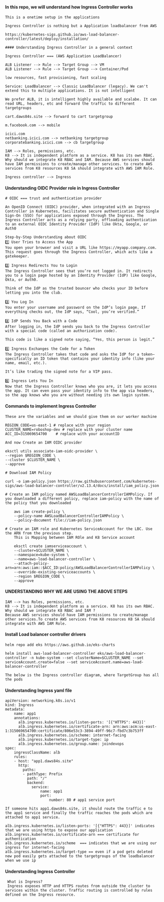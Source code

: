 #### In this repo, we will understand how Ingress Controller works

    This is a onetime setup in the applications

    Ingress Controller is nothing but a Application loadbalancer from AWS

    https://kubernetes-sigs.github.io/aws-load-balancer-controller/latest/deploy/installation/

    #### Understanding Ingress Controller in a general context

    Ingress Controller === (AWS Application LoadBalancer)

    ALB Listener --> Rule --> Target Group --> VM
    ALB Listener --> Rule --> Target Group --> Container/Pod

    low resources, fast provisioning, fast scaling

    Service: LoadBalancer --> Classic LoadBalancer (legacy). We can't extend this to multiple applications. It is not intelligent

    We prefer ALB, it is intelligent highly available and scalabe. It can read URL, headers, etc and forward the traffic to different targetgroups

    cart.daws84s.site --> forward to cart targetgroup

    m.facebook.com --> mobile

    icici.com
    netbanking.icici.com --> netbanking targetgroup
    corporatebanking.icici.com --> cb targetgroup

    IAM --> Roles, permissions, etc.
    K8 --> It is independent platform as a service. K8 has its own RBAC. Why should we integrate K8 RBAC and IAM. Because AWS services should have IAM permissions to create/manage other services. to create AWS services from K8 resources K8 SA should integrate with AWS IAM Role.

    Ingress controller --> Ingress


#### Understanding OIDC Provider role in Ingress Controller

    # OIDC === trust and authentication provider

    An OpenID Connect (OIDC) provider, when integrated with an Ingress Controller in Kubernetes, facilitates secure authentication and Single Sign-On (SSO) for applications exposed through the Ingress. The Ingress Controller acts as a relying party, offloading authentication to an external OIDC Identity Provider (IdP) like Okta, Google, or Auth0

    Step-by-Step Understanding about OIDC
    1️⃣ User Tries to Access the App
    You open your browser and visit a URL like https://myapp.company.com. This request goes through the Ingress Controller, which acts like a gatekeeper.

    2️⃣ Ingress Redirects You to Login
    The Ingress Controller sees that you’re not logged in. It redirects you to a login page hosted by an Identity Provider (IdP) like Google, Okta, or Auth0.

    Think of the IdP as the trusted bouncer who checks your ID before letting you into the club.

    3️⃣ You Log In
    You enter your username and password on the IdP’s login page. If everything checks out, the IdP says, “Cool, you’re verified.”

    4️⃣ IdP Sends You Back with a Code
    After logging in, the IdP sends you back to the Ingress Controller with a special code (called an authorization code).

    This code is like a signed note saying, “Yes, this person is legit.”

    5️⃣ Ingress Exchanges the Code for a Token
    The Ingress Controller takes that code and asks the IdP for a token—specifically an ID token that contains your identity info (like your name, email, etc.).

    It’s like trading the signed note for a VIP pass.

    6️⃣ Ingress Lets You In
    Now that the Ingress Controller knows who you are, it lets you access the app. It can even pass your identity info to the app via headers, so the app knows who you are without needing its own login system.


#### Commands to implement Ingress Controller

    These are the variables and we should give them on our worker machine

    REGION_CODE=us-east-1 # replace with your region
    CLUSTER_NAME=roboshop-dev # replace with your cluster name
    ACC_ID=315069654700    # replace with your accountID

    And now Create an IAM OIDC provider

    eksctl utils associate-iam-oidc-provider \
    --region $REGION_CODE \
    --cluster $CLUSTER_NAME \
    --approve

    # Download IAM Policy

    curl -o iam-policy.json https://raw.githubusercontent.com/kubernetes-sigs/aws-load-balancer-controller/v2.13.4/docs/install/iam_policy.json

    # Create an IAM policy named AWSLoadBalancerControllerIAMPolicy. If you downloaded a different policy, replace iam-policy with the name of the policy that you downloaded

        aws iam create-policy \
        --policy-name AWSLoadBalancerControllerIAMPolicy \
        --policy-document file://iam-policy.json

    # Create an IAM role and Kubernetes ServiceAccount for the LBC. Use the ARN from the previous step.
        This is Mapping between IAM ROle and K8 Service account

        eksctl create iamserviceaccount \
        --cluster=$CLUSTER_NAME \
        --namespace=kube-system \
        --name=aws-load-balancer-controller \
        --attach-policy-arn=arn:aws:iam::$ACC_ID:policy/AWSLoadBalancerControllerIAMPolicy \
        --override-existing-serviceaccounts \
        --region $REGION_CODE \
        --approve

#### UNDERSTANDING WHY WE ARE USING THE ABOVE STEPS

    IAM --> has Roles, permissions, etc.
    K8 --> It is independent platform as a service. K8 has its own RBAC. 
    Why should we integrate K8 RBAC and IAM ?
    Because AWS services should have IAM permissions to create/manage other services.To create AWS services from K8 resources K8 SA should integrate with AWS IAM Role.

#### Install Load balancer controller drivers

    helm repo add eks https://aws.github.io/eks-charts

    helm install aws-load-balancer-controller eks/aws-load-balancer-controller -n kube-system --set clusterName=$CLUSTER_NAME --set serviceAccount.create=false --set serviceAccount.name=aws-load-balancer-controller

    The below is the Ingress controller diagram, where TargetGroup has all the pods

#### Understanding Ingress yaml file

    apiVersion: networking.k8s.io/v1
    kind: Ingress
    metadata:
        name: app1
        annotations:
          alb.ingress.kubernetes.io/listen-ports: '[{"HTTPS": 443}]'
          alb.ingress.kubernetes.io/certificate-arn: arn:aws:acm:us-east-1:315069654700:certificate/806e53c3-3894-49ff-96c7-fbd7c3b753ff
          alb.ingress.kubernetes.io/scheme: internet-facing
          alb.ingress.kubernetes.io/target-type: ip
          alb.ingress.kubernetes.io/group.name: joindevops
    spec:
        ingressClassName: alb
        rules:
        - host: "app1.daws84s.site"
          http:
            paths:
            - pathType: Prefix
              path: "/"
              backend:
                service:
                    name: app1
                    port:
                        number: 80 # app1 service port

    If someone hits app1.daws84s.site, it should route the traffic e to the app1 service and finally the traffic reaches the pods which are attached to app1 service.

    alb.ingress.kubernetes.io/listen-ports: '[{"HTTPS": 443}]' indicates that we are using https to expose our application
    alb.ingress.kubernetes.io/certificate-arn === certificate for authentication
    alb.ingress.kubernetes.io/scheme  === indicates that we are using our ingress for internet-facing
    alb.ingress.kubernetes.io/target-type == even if a pod gets deleted new pod easily gets attached to the targetgroups of the loadbalancer when we use ip
    
#### Understanding Ingress Controller
     
     What is Ingress? 
     Ingress exposes HTTP and HTTPS routes from outside the cluster to services within the cluster. Traffic routing is controlled by rules defined on the Ingress resource.
    

